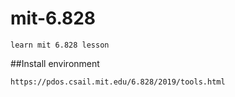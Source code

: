 # mit-6.828
```
learn mit 6.828 lesson
```

##Install environment
```
https://pdos.csail.mit.edu/6.828/2019/tools.html
```

